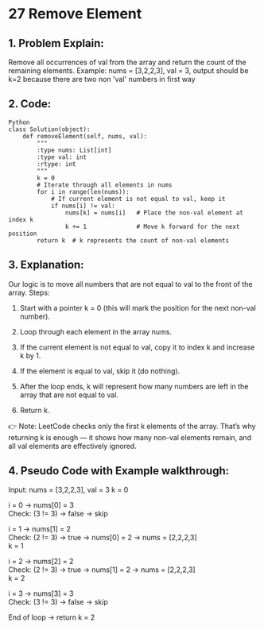 # 27 Remove Element
## 1. Problem Explain: 
Remove all occurrences of val from the array and return the count of the remaining elements.
Example: nums = [3,2,2,3], val = 3, output should be k=2 because there are two non 'val' numbers in first way

## 2. Code:
```
Python
class Solution(object):
    def removeElement(self, nums, val):
        """
        :type nums: List[int]
        :type val: int
        :rtype: int
        """ 
        k = 0
        # Iterate through all elements in nums
        for i in range(len(nums)):
            # If current element is not equal to val, keep it
            if nums[i] != val:
                nums[k] = nums[i]   # Place the non-val element at index k
                k += 1              # Move k forward for the next position
        return k  # k represents the count of non-val elements
```
## 3. Explanation:
Our logic is to move all numbers that are not equal to val to the front of the array. Steps:

1. Start with a pointer k = 0 (this will mark the position for the next non-val number).

2. Loop through each element in the array nums.

3. If the current element is not equal to val, copy it to index k and increase k by 1.

4. If the element is equal to val, skip it (do nothing).

5. After the loop ends, k will represent how many numbers are left in the array that are not equal to val.

6. Return k.

👉 Note: LeetCode checks only the first k elements of the array. That’s why returning k is enough — it shows how many non-val elements remain, and all val elements are effectively ignored.   

## 4. Pseudo Code with Example walkthrough:
Input: nums = [3,2,2,3], val = 3
k = 0

i = 0 → nums[0] = 3  
Check: (3 != 3) → false → skip  

i = 1 → nums[1] = 2  
Check: (2 != 3) → true → nums[0] = 2 → nums = [2,2,2,3]  
k = 1  

i = 2 → nums[2] = 2  
Check: (2 != 3) → true → nums[1] = 2 → nums = [2,2,2,3]  
k = 2  

i = 3 → nums[3] = 3  
Check: (3 != 3) → false → skip  

End of loop → return k = 2
